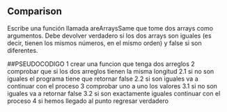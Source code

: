 ## Comparison
Escribe una función llamada areArraysSame que tome dos arrays como argumentos. Debe devolver verdadero si los dos arrays son iguales (es decir, tienen los mismos números, en el mismo orden) y false si son diferentes.

##PSEUDOCODIGO
1 crear una funcion que tenga dos arreglos
2 comprobar que si los dos arreglos tienen la misma longitud
2.1 si no son iguales el programa tiene que retornar false
2.2 si son iguales va a continuar con el proceso
3 comprobar uno a uno los valores
3.1 si no son iguales va a retornar false
3.2 si son exactamente iguales continuar con el proceso
4  si hemos llegado al punto regresar verdadero
